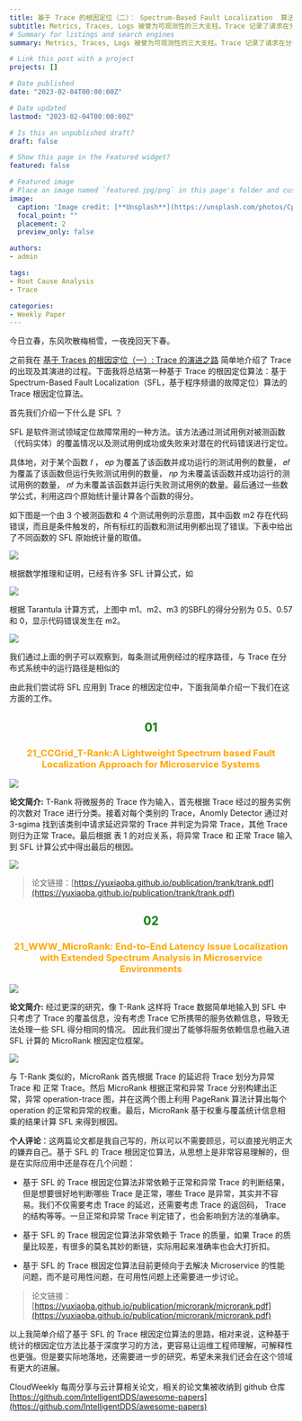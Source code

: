 ```yaml
---
title: 基于 Trace 的根因定位（二）： Spectrum-Based Fault Localization  算法
subtitle: Metrics, Traces, Logs 被誉为可观测性的三大支柱。Trace 记录了请求在分布式应用程序中运行的轨迹，能够完整的串联起请求的上下文关系，在大规模分布式系统根因定位中的作用举足轻重 。阅读本文可快速了解当前学术界热门的基于 Trace 的根因定位算法类型——Spectrum-Based Fault Localization  算法。
# Summary for listings and search engines
summary: Metrics, Traces, Logs 被誉为可观测性的三大支柱。Trace 记录了请求在分布式应用程序中运行的轨迹，能够完整的串联起请求的上下文关系，在大规模分布式系统根因定位中的作用举足轻重 。阅读本文可快速了解当前学术界热门的基于 Trace 的根因定位算法类型——Spectrum-Based Fault Localization  算法。

# Link this post with a project
projects: []

# Date published
date: "2023-02-04T00:00:00Z"

# Date updated
lastmod: "2023-02-04T00:00:00Z"

# Is this an unpublished draft?
draft: false

# Show this page in the Featured widget?
featured: false

# Featured image
# Place an image named `featured.jpg/png` in this page's folder and customize its options here.
image:
  caption: 'Image credit: [**Unsplash**](https://unsplash.com/photos/CpkOjOcXdUY)'
  focal_point: ""
  placement: 2
  preview_only: false

authors:
- admin

tags:
- Root Cause Analysis
- Trace

categories:
- Weekly Paper
---
```


今日立春，东风吹散梅梢雪，一夜挽回天下春。

之前我在 [基于 Traces 的根因定位（一）: Trace 的演进之路](https://yuxiaoba.github.io/post/trace_based_rca_1/) 简单地介绍了 Trace 的出现及其演进的过程。下面我将总结第一种基于 Trace 的根因定位算法：基于 Spectrum-Based Fault Localization（SFL，基于程序频谱的故障定位）算法的 Trace 根因定位算法。​

首先我们介绍一下什么是 SFL ？

SFL 是软件测试领域定位故障常用的一种方法。该方法通过测试用例对被测函数（代码实体）的覆盖情况以及测试用例成功或失败来对潜在的代码错误进行定位。

具体地，对于某个函数 𝑓 ， 𝑒𝑝 为覆盖了该函数并成功运行的测试用例的数量， 𝑒𝑓 为覆盖了该函数但运行失败测试用例的数量， 𝑛𝑝 为未覆盖该函数并成功运行的测试用例的数量， 𝑛𝑓 为未覆盖该函数并运行失败测试用例的数量。最后通过一些数学公式，利用这四个原始统计量计算各个函数的得分。

如下图是一个由 3 个被测函数和 4 个测试用例的示意图，其中函数 m2 存在代码错误，而且是条件触发的，所有标红的函数和测试用例都出现了错误。下表中给出了不同函数的 SFL 原始统计量的取值。

![](./spectrum1.png)

根据数学推理和证明，已经有许多 SFL 计算公式，如

![](./spectrum2.png)

根据 Tarantula 计算方式，上图中 m1、m2、m3 的SBFL的得分分别为 0.5、0.57 和 0，显示代码错误发生在 m2。

![](./spectrum3.png)


我们通过上面的例子可以观察到，每条测试用例经过的程序路径，与 Trace 在分布式系统中的运行路径是相似的

由此我们尝试将 SFL 应用到 Trace 的根因定位中，下面我简单介绍一下我们在这方面的工作。




## <center> <font color=#00800>01</font></center>

### <center><font color=#FFA500>21_CCGrid_T-Rank:A Lightweight Spectrum based Fault Localization Approach for Microservice Systems</font></center>

![](./ccgrid.png)

**论文简介:** T-Rank 将微服务的 Trace 作为输入，首先根据 Trace 经过的服务实例的次数对 Trace 进行分类。接着对每个类别的 Trace，Anomly Detector 通过对 3-sgima 找到该类别中请求延迟异常的 Trace 并判定为异常 Trace，其他 Trace 则归为正常 Trace。最后根据 表 1 的对应关系，将异常 Trace 和 正常 Trace 输入到 SFL 计算公式中得出最后的根因。

![](./ccgrid2.png)

> 论文链接：[https://yuxiaoba.github.io/publication/trank/trank.pdf](https://yuxiaoba.github.io/publication/trank/trank.pdf)


## <center> <font color=#00800>02</font></center>

### <center><font color=#FFA500>21_WWW_MicroRank: End-to-End Latency Issue Localization with Extended Spectrum Analysis in Microservice Environments</font></center>

![](./microrank1.png)

**论文简介:** 经过更深的研究，像 T-Rank 这样将 Trace 数据简单地输入到 SFL 中只考虑了 Trace 的覆盖信息，没有考虑 Trace 它所携带的服务依赖信息，导致无法处理一些  SFL 得分相同的情况。 因此我们提出了能够将服务依赖信息也融入进 SFL 计算的 MicroRank 根因定位框架。

![](./microrank2.png)

与 T-Rank 类似的，MicroRank 首先根据 Trace 的延迟将 Trace 划分为异常 Trace 和 正常 Trace。然后  MicroRank 根据正常和异常 Trace 分别构建出正常，异常 operation-trace 图，并在这两个图上利用 PageRank 算法计算出每个 operation 的正常和异常的权重。最后，MicroRank 基于权重与覆盖统计信息相乘的结果计算 SFL 来得到根因。

**个人评论**：这两篇论文都是我自己写的，所以可以不需要顾忌，可以直接光明正大的嫌弃自己。基于 SFL 的 Trace 根因定位算法，从思想上是非常容易理解的，但是在实际应用中还是存在几个问题：

- 基于 SFL 的 Trace 根因定位算法非常依赖于正常和异常 Trace 的判断结果，但是想要很好地判断哪些 Trace 是正常，哪些 Trace 是异常，其实并不容易。我们不仅需要考虑 Trace 的延迟，还需要考虑 Trace 的返回码， Trace 的结构等等。一旦正常和异常 Trace 判定错了，也会影响到方法的准确率。 

- 基于 SFL 的 Trace 根因定位算法非常依赖于 Trace 的质量，如果 Trace 的质量比较差，有很多的莫名其妙的断链，实际用起来准确率也会大打折扣。

- 基于 SFL 的 Trace 根因定位算法目前更倾向于去解决 Microservice 的性能问题，而不是可用性问题，在可用性问题上还需要进一步讨论。


> 论文链接：[https://yuxiaoba.github.io/publication/microrank/microrank.pdf](https://yuxiaoba.github.io/publication/microrank/microrank.pdf)

以上我简单介绍了基于 SFL 的 Trace 根因定位算法的思路，相对来说，这种基于统计的根因定位方法比基于深度学习的方法，更容易让运维工程师理解，可解释性也更强。但是要实际地落地，还需要进一步的研究，希望未来我们还会在这个领域有更大的进展。



CloudWeekly 每周分享与云计算相关论文，相关的论文集被收纳到 github 仓库 [https://github.com/IntelligentDDS/awesome-papers](https://github.com/IntelligentDDS/awesome-papers)
